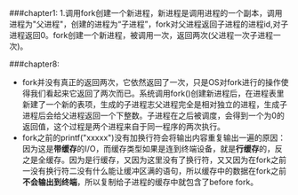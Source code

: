 ###chapter1:
1.调用fork创建一个新进程，新进程是调用进程的一个副本，调用进程为&quot;父进程&quot;，创建的进程为“子进程”，fork对父进程返回子进程的进程id,对子进程返回0。fork创建一个新进程，被调用一次，返回两次(父进程一次子进程一次)。

###chapter8:
* fork并没有真正的返回两次，它依然返回了一次，只是OS对fork进行的操作使得我们看起来它返回了两次而已。系统调用fork()创建新进程后，在进程表里新建了一个新的表项，生成的子进程志父进程完全是相对独立的进程，生成子进程后会给父进程返回一个下整数。子进程在之后被调度，会得到一个为0的返回&#20540;，这个过程是两个进程来自于同一程序的两次执行。
* fork之前的printf("xxxxx")没有加换行符会将输出内容重复输出一遍的原因：
因为这是**带缓存**的I/O，而缓存类型如果是连到终端设备，就是**行缓存**的，反之是全缓存。因为是行缓存，又因为这里没有了换行符，又又因为在fork之前一没有换行符二没有什么能让缓冲区满的语句，所以缓存中的数据在fork之前**不会输出到终端**，所以复制给子进程的缓存中就包含了before fork。